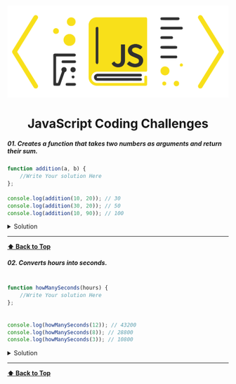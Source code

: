 <img src='./images/logo.png'  alt='JavaScript Coding Challenges jahidul islam zim' id='header'/>

<h1 align="center" >JavaScript Coding Challenges </h1>


##### 01. Creates a function that takes two numbers as arguments and return their sum.

```js
function addition(a, b) {
    //Write Your solution Here
};

console.log(addition(10, 20)); // 30
console.log(addition(30, 20)); // 50
console.log(addition(10, 90)); // 100

```

<details><summary style="cursor:pointer">Solution</summary>

```js
function addition(a, b) {
    let add = a + b;
    return (add)
};
```  

</details>

---
**[⬆ Back to Top](#header)**




##### 02. Converts hours into seconds.

```js

function howManySeconds(hours) {
    //Write Your solution Here
};


console.log(howManySeconds(12)); // 43200
console.log(howManySeconds(8)); // 28800
console.log(howManySeconds(3)); // 10800

```

<details><summary style="cursor:pointer">Solution</summary>

```js
function howManySeconds(hours) {
    let hoursToSeconds = (hours*3600);
    return(hoursToSeconds)
};
```  

</details>

---
**[⬆ Back to Top](#header)**
